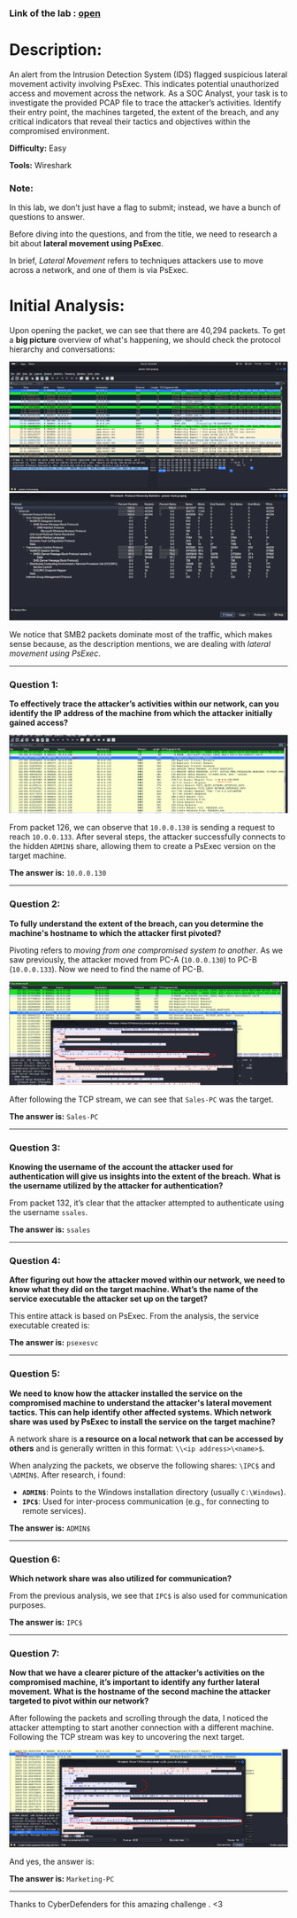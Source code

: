 ### Link of the lab : [open](https://cyberdefenders.org/blueteam-ctf-challenges/psexec-hunt/)

# Description:
An alert from the Intrusion Detection System (IDS) flagged suspicious lateral movement activity involving PsExec. This indicates potential unauthorized access and movement across the network. As a SOC Analyst, your task is to investigate the provided PCAP file to trace the attacker’s activities. Identify their entry point, the machines targeted, the extent of the breach, and any critical indicators that reveal their tactics and objectives within the compromised environment.

**Difficulty:** Easy

**Tools:** Wireshark

### Note:
In this lab, we don’t just have a flag to submit; instead, we have a bunch of questions to answer.

Before diving into the questions, and from the title, we need to research a bit about **lateral movement using PsExec**. 

In brief, *Lateral Movement* refers to techniques attackers use to move across a network, and one of them is via PsExec.

# Initial Analysis:
Upon opening the packet, we can see that there are 40,294 packets. To get a **big picture** overview of what's happening, we should check the protocol hierarchy and conversations:

![Protocol Hierarchy Overview](image.png)  
![Conversations View](image-1.png)

We notice that SMB2 packets dominate most of the traffic, which makes sense because, as the description mentions, we are dealing with *lateral movement using PsExec*.

---

### Question 1:
**To effectively trace the attacker’s activities within our network, can you identify the IP address of the machine from which the attacker initially gained access?**

![Packet View](image-2.png)

From packet 126, we can observe that `10.0.0.130` is sending a request to reach `10.0.0.133`. After several steps, the attacker successfully connects to the hidden `ADMIN$` share, allowing them to create a PsExec version on the target machine.

**The answer is:** `10.0.0.130`

---

### Question 2:
**To fully understand the extent of the breach, can you determine the machine's hostname to which the attacker first pivoted?**

Pivoting refers to *moving from one compromised system to another*. As we saw previously, the attacker moved from PC-A (`10.0.0.130`) to PC-B (`10.0.0.133`). Now we need to find the name of PC-B.

![TCP Stream Analysis](image-3.png)

After following the TCP stream, we can see that `Sales-PC` was the target.

**The answer is:** `Sales-PC`

---

### Question 3:
**Knowing the username of the account the attacker used for authentication will give us insights into the extent of the breach. What is the username utilized by the attacker for authentication?**

From packet 132, it’s clear that the attacker attempted to authenticate using the username `ssales`.

**The answer is:** `ssales`

---

### Question 4:
**After figuring out how the attacker moved within our network, we need to know what they did on the target machine. What’s the name of the service executable the attacker set up on the target?**

This entire attack is based on PsExec. From the analysis, the service executable created is:

**The answer is:** `psexesvc`

---

### Question 5:
**We need to know how the attacker installed the service on the compromised machine to understand the attacker's lateral movement tactics. This can help identify other affected systems. Which network share was used by PsExec to install the service on the target machine?**

A network share is **a resource on a local network that can be accessed by others** and is generally written in this format: `\\<ip address>\<name>$`.

When analyzing the packets, we observe the following shares: `\IPC$` and `\ADMIN$`. After research, i found:
- **`ADMIN$`**: Points to the Windows installation directory (usually `C:\Windows`).
- **`IPC$`**: Used for inter-process communication (e.g., for connecting to remote services).

**The answer is:** `ADMIN$`

---

### Question 6:
**Which network share was also utilized for communication?**

From the previous analysis, we see that `IPC$` is also used for communication purposes.

**The answer is:** `IPC$`

---

### Question 7:
**Now that we have a clearer picture of the attacker’s activities on the compromised machine, it’s important to identify any further lateral movement. What is the hostname of the second machine the attacker targeted to pivot within our network?**

After following the packets and scrolling through the data, I noticed the attacker attempting to start another connection with a different machine. Following the TCP stream was key to uncovering the next target.

![Next Target Analysis](image-4.png)

And yes, the answer is:

**The answer is:** `Marketing-PC`

---

Thanks to CyberDefenders for this amazing challenge . <3
